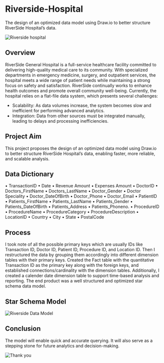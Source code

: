 # Riverside-Hospital
The design of an optimized data model using Draw.io to better structure RiverSide Hospital’s data.

![Riverside hospital](https://github.com/user-attachments/assets/a268416c-2ef2-4a70-80e6-0523316e5674)

## Overview
RiverSide General Hospital is a full-service healthcare facility committed to delivering high-quality medical care to its community. 
With specialized departments in emergency medicine, surgery, and outpatient services, the hospital meets a wide range of patient needs while maintaining a strong focus on safety and satisfaction. 
RiverSide continually works to enhance health outcomes and promote overall community well-being. Currently, the hospital relies on a flat-file data system, which presents several challenges: 
- Scalability: As data volumes increase, the system becomes slow and inefficient for performing advanced analytics.
- Integration: Data from other sources must be integrated manually, leading to delays and processing inefficiencies.

## Project Aim
This project proposes the design of an optimized data model using Draw.io to better structure RiverSide Hospital’s data, enabling faster, more reliable, and scalable analysis.

## Data Dictionary
• TransactionID
 • Date
 • Revenue Amount
 • Expenses Amount
 • DoctorID
 • Doctors_FirstName
 • Doctors_LastName
 • Doctor_Gender
 • Doctor Speciality
 • Doctor_DateOfBirth
 • Doctor_Phone
 • Doctor_Email
 • PatientID
 • Patients_FirstName
 • Patients_LastName
 • Patients_Gender
 • Patients_DateOfBirth
 • Patients_Address
 • Patients_Phoneno.
 • ProcedureID
 • ProcedureName
 • ProcedureCategory
 • ProcedureDescription
 • LocationID
 • Country
 • City
 • State
 • PostalCode

## Process
I took note of all the possible primary keys which are usually IDs like Transaction ID, Doctor ID, Patient ID, Procedure ID, and Location ID. 
Then I restructured the data by grouping them accordingly into different dimension tables with their primary keys. 
Created the Fact table with the quantitative Transaction ID as the primary key along with the foreign keys, and established connections/cardinality with the dimension tables. Additionally, I created a calender date dimension table to support time-based analysis and reporting. The end product was a well structured and optimized star schema data model.

## Star Schema Model

![Riverside Data Model](https://github.com/user-attachments/assets/9834094b-2168-4e74-92e8-4d7bc0b78e39)

## Conclusion
 The model will enable quick and accurate querying. It will also serve as a stepping stone for future analytics and decision-making.

 ![Thank you](https://github.com/user-attachments/assets/44930e29-aaa2-45a6-8ed9-334b974dde06)


